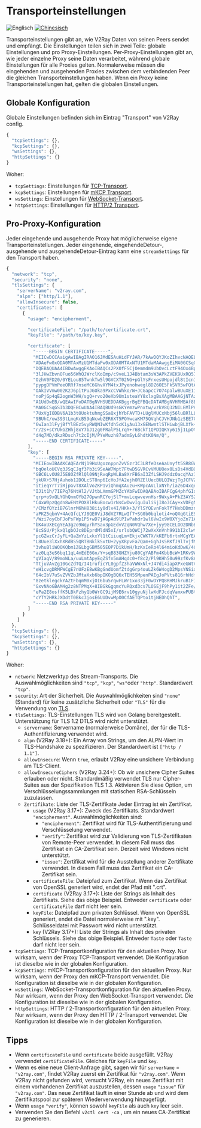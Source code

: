 # Transporteinstellungen

![Englisch](../resources/englishc.svg) [![Chinesisch](../resources/chinese.svg)](https://www.v2ray.com/chapter_02/transport.html)

Transporteinstellungen gibt an, wie V2Ray Daten von seinen Peers sendet und empfängt. Die Einstellungen teilen sich in zwei Teile: globale Einstellungen und pro Proxy-Einstellungen. Per-Proxy-Einstellungen gibt an, wie jeder einzelne Proxy seine Daten verarbeitet, während globale Einstellungen für alle Proxies gelten. Normalerweise müssen die eingehenden und ausgehenden Proxies zwischen dem verbindenden Peer die gleichen Transporteinstellungen haben. Wenn ein Proxy keine Transporteinstellungen hat, gelten die globalen Einstellungen.

## Globale Konfiguration

Globale Einstellungen befinden sich im Eintrag "Transport" von V2Ray config.

```javascript
{
  "tcpSettings": {},
  "kcpSettings": {},
  "wsSettings": {},
  "httpSettings": {}
}
```

Woher:

* `tcpSettings`: Einstellungen für [TCP-Transport](transport/tcp.md).
* `kcpSettings`: Einstellungen für [mKCP Transport](transport/mkcp.md).
* `wsSettings`: Einstellungen für [WebSocket-Transport](transport/websocket.md).
* `httpSettings`: Einstellungen für [HTTP/2 Transport](transport/h2.md).

## Pro-Proxy-Konfiguration

Jeder eingehende und ausgehende Proxy hat möglicherweise eigene Transporteinstellungen. Jeder eingehende, eingehendeDetour-, ausgehende und ausgehendeDetour-Eintrag kann eine `streamSettings` für den Transport haben.

```javascript
{
  "network": "tcp",
  "security": "none",
  "tlsSettings": {
    "serverName": "v2ray.com",
    "alpn": ["http/1.1"],
    "allowInsecure": false,
    "certificates": [
      {
        "usage": "encipherment",

        "certificateFile": "/path/to/certificate.crt",
        "keyFile": "/path/to/key.key",

        "certificate": [
          "-----BEGIN CERTIFICATE-----",
          "MIICwDCCAaigAwIBAgIRAO16JMdESAuHidFYJAR/7kAwDQYJKoZIhvcNAQELBQAw",
          "ADAeFw0xODA0MTAxMzU1MTdaFw0xODA0MTAxNTU1MTdaMAAwggEiMA0GCSqGSIb3",
          "DQEBAQUAA4IBDwAwggEKAoIBAQCs2PX0fFSCjOemmdm9UbOvcLctF94Ox4BpSfJ+",
          "3lJHwZbvnOFuo56WhQJWrclKoImp/c9veL1J4Bbtam3sW3APkZVEK9UxRQ57HQuw",
          "OzhV0FD20/0YELou85TwnkTw5l9GVCXT02NG+pGlYsFrxesUHpojdl8tIcn113M5",
          "pypgDPVmPeeORRf7nseMC6GhvXYM4txJPyenohwegl8DZ6OE5FkSVR5wFQtAhbON",
          "OAkIVVmw002K2J6pitPuJGOka9PxcCVWhko/W+JCGapcC7O74palwBUuXE1iH+Jp",
          "noPjGp4qE2ognW3WH/sgQ+rvo20eXb9Um1steaYY8xlxgBsXAgMBAAGjNTAzMA4G",
          "A1UdDwEB/wQEAwIFoDATBgNVHSUEDDAKBggrBgEFBQcDATAMBgNVHRMBAf8EAjAA",
          "MA0GCSqGSIb3DQEBCwUAA4IBAQBUd9sGKYemzwPnxtw/vzkV8Q32NILEMlPVqeJU",
          "7UxVgIODBV6A1b3tOUoktuhmgSSaQxjhYbFAVTD+LUglMUCxNbj56luBRlLLQWo+",
          "9BUhC/ow393tLmqKcB59qNcwbZER6XT5POYwcaKM75QVqhCJVHJNb1zSEE7Co7iO",
          "6wIan3lFyjBfYlBEz5vyRWQNIwKfdh5cK1yAu13xGENwmtlSTHiwbjBLXfk+0A/8",
          "r/2s+sCYUkGZHhj8xY7bJ1zg0FRalP5LrqY+r6BckT1QPDIQKYy615j1LpOtwZe/",
          "d4q7MD/dkzRDsch7t2cIjM/PYeMuzh87admSyL6hdtK0Nm/Q",
          "-----END CERTIFICATE-----"
        ],
        "key": [
          "-----BEGIN RSA PRIVATE KEY-----",
          "MIIEowIBAAKCAQEArNj19HxUgoznppnZvVGzr3C3LRfeDseAaUnyft5SR8GW75zh",
          "bqOeloUCVq3JSqCJqf3Pb3i9SeAW7Wpt7FtwD5GVRCvVMUUOex0LsDs4VdBQ9tP9",
          "GBC6LvOU8J5E8OZfRlQl09NjRvqRpWLBa8XrFB6aI3ZfLSHJ9ddzOacqYAz1Zj3n",
          "jkUX+57HjAuhob12DOLcST8np6IcHoJfA2ejhORZElUecBULQIWzjTgJCFVZsNNN",
          "itieqYrT7iRjpGvT8XAlVoZKP1viQhmqXAuzu+KWpcAVLlxNYh/iaZ6D4xqeKhNq",
          "IJ1t1h/7IEPq76NtHl2/VJtbLXmmGPMZcYAbFwIDAQABAoIBAFCgG4phfGIxK9Uw",
          "qrp+o9xQLYGhQnmOYb27OpwnRCYojSlT+mvLcqwvevnHsr9WxyA+PkZ3AYS2PLue",
          "C4xW0pzQgdn8wENtPOX8lHkuBocw1rNsCwDwvIguIuliSjI8o3CAy+xVDFgNhWap",
          "/CMzfQYziB7GlnrM6hH838iiy0dlv4I/HKk+3/YlSYQEvnFokTf7HxbDDmznkJTM",
          "aPKZ5qbnV+4AcQfcLYJ8QE0ViJ8dVZ7RLwIf7+SG0b0bqloti4+oQXqGtiESUwEW",
          "/Wzi7oyCbFJoPsFWp1P5+wD7jAGpAd9lPIwPahdr1wl6VwIx9W0XYjoZn71AEaw4",
          "bK4xUXECgYEA3g2o9WqyrhYSax3pGEdvV2qN0VQhw7Xe+jyy98CELOO2DNbB9QNJ",
          "8cSSU/PjkxQlgbOJc8DEprdMldN5xI/srlsbQWCj72wXxXnVnh991bI2clwt7oYi",
          "pcGZwzCrJyFL+QaZmYzLxkxYl1tCiiuqLm+EkjxCWKTX/kKEFb6rtnMCgYEAx0WR",
          "L8Uue3lXxhXRdBS5QRTBNklkSxtU+2yyXRpvFa7Qam+GghJs5RKfJ9lTvjfM/PxG",
          "3vhuBliWQOKQbm1ZGLbgGBM505EOP7DikUmH/kzKxIeRo4l64mioKdDwK/4CZtS7",
          "az0Lq3eS6bq11qL4mEdE6Gn/Y+sqB83GHZYju80CgYABFm4KbbBcW+1RKv9WSBtK",
          "gVIagV/89moWLa/uuLmtApyEqZSfn5mAHqdc0+f8c2/Pl9KHh50u99zfKv8AsHfH",
          "TtjuVAvZg10GcZdTQ/I41ruficYL0gpfZ3haVWWxNl+J47di4iapXPxeGWtVA+u8",
          "eH1cvgDRMFWCgE7nUFzE8wKBgGndUomfZtdgGrp4ouLZk6W4ogD2MpsYNSixkXyW",
          "64cIbV7uSvZVVZbJMtaXxb6bpIKOgBQ6xTEH5SMpenPAEgJoPVts816rhHdfwK5Q",
          "8zetklegckYAZtFbqmM0xjOI6bu5rqwFLWr1xo33jF0wDYPQ8RHMJkruB1FIB8V2",
          "GxvNAoGBAM4g2z8NTPMqX+8IBGkGgqmcYuRQxd3cs7LOSEjF9hPy1it2ZFe/yUKq",
          "ePa2E8osffK5LBkFzhyQb0WrGC9ijM9E6rv10gyuNjlwXdFJcdqVamxwPUBtxRJR",
          "cYTY2HRkJXDdtT0Bkc3josE6UUDvwMpO0CfAETQPto1tjNEDhQhT",
          "-----END RSA PRIVATE KEY-----"
        ]
      }
    ]
  },
  "tcpSettings": {},
  "kcpSettings": {},
  "wsSettings": {},
  "httpSettings": {}
}
```

Woher:

* `network`: Netzwerktyp des Stream-Transports. Die Auswahlmöglichkeiten sind `"tcp"`, `"kcp"`, `"ws"`oder `"http"`. Standardwert `"tcp"`.
* `security`: Art der Sicherheit. Die Auswahlmöglichkeiten sind `"none"` (Standard) für keine zusätzliche Sicherheit oder `"TLS"` für die Verwendung von [TLS](https://en.wikipedia.org/wiki/Transport_Layer_Security).
* `tlsSettings`: TLS-Einstellungen TLS wird von Golang bereitgestellt. Unterstützung für TLS 1.2 DTLS wird nicht unterstützt. 
  * `servername`: Servername (normalerweise Domäne), der für die TLS-Authentifizierung verwendet wird.
  * `alpn` (V2Ray 3.18+): Ein Array von Strings, um den ALPN-Wert im TLS-Handshake zu spezifizieren. Der Standardwert ist `["http / 1.1"]`.
  * `allowInsecure`: Wenn `true`, erlaubt V2Ray eine unsichere Verbindung am TLS-Client.
  * `allowInsecureCiphers` (V2Ray 3.24+): Ob wir unsichere Cipher Suites erlauben oder nicht. Standardmäßig verwendet TLS nur Cipher-Suites aus der Spezifikation TLS 1.3. Aktivieren Sie diese Option, um Verschlüsselungssammlungen mit statischen RSA-Schlüsseln zuzulassen.
  * `Zertifikate`: Liste der TLS-Zertifikate Jeder Eintrag ist ein Zertifikat. 
    * `usage` (V2Ray 3.17+): Zweck des Zertifikats. Standardwert `"encipherment"`. Auswahlmöglichkeiten sind: 
      * `"encipherment"`: Zertifikat wird für TLS-Authentifizierung und Verschlüsselung verwendet.
      * `"verify"`: Zertifikat wird zur Validierung von TLS-Zertifikaten von Remote-Peer verwendet. In diesem Fall muss das Zertifikat ein CA-Zertifikat sein. Derzeit wird Windows nicht unterstützt.
      * `"issue"`: Zertifikat wird für die Ausstellung anderer Zertifikate verwendet. In diesem Fall muss das Zertifikat ein CA-Zertifikat sein.
    * `certificateFile`: Dateipfad zum Zertifikat. Wenn das Zertifikat von OpenSSL generiert wird, endet der Pfad mit ".crt".
    * ` certificate ` (V2Ray 3.17+): Liste der Strings als Inhalt des Zertifikats. Siehe das obige Beispiel. Entweder `certificate` oder `certificateFile` darf nicht leer sein.
    * `keyFile`: Dateipfad zum privaten Schlüssel. Wenn von OpenSSL generiert, endet die Datei normalerweise mit ".key". Schlüsseldatei mit Passwort wird nicht unterstützt.
    * `key` (V2Ray 3.17+): Liste der Strings als Inhalt des privaten Schlüssels. Siehe das obige Beispiel. Entweder `Taste` oder `Taste` darf nicht leer sein.
* `tcpSettings`: TCP-Transportkonfiguration für den aktuellen Proxy. Nur wirksam, wenn der Proxy TCP-Transport verwendet. Die Konfiguration ist dieselbe wie in der globalen Konfiguration.
* `kcpSettings`: mKCP-Transportkonfiguration für den aktuellen Proxy. Nur wirksam, wenn der Proxy den mKCP-Transport verwendet. Die Konfiguration ist dieselbe wie in der globalen Konfiguration.
* `wsSettings`: WebSocket-Transportkonfiguration für den aktuellen Proxy. Nur wirksam, wenn der Proxy den WebSocket-Transport verwendet. Die Konfiguration ist dieselbe wie in der globalen Konfiguration.
* `httpSettings`: HTTP / 2-Transportkonfiguration für den aktuellen Proxy. Nur wirksam, wenn der Proxy den HTTP / 2-Transport verwendet. Die Konfiguration ist dieselbe wie in der globalen Konfiguration.

## Tipps

* Wenn `certificateFile` und `certificate` beide ausgefüllt. V2Ray verwendet `certificateFile`. Gleiches für `keyFile` und `key`.
* Wenn es eine neue Client-Anfrage gibt, sagen wir für `serverName` = `"v2ray.com"`, findet V2Ray zuerst ein Zertifikat für `"v2ray.com"`. Wenn V2Ray nicht gefunden wird, versucht V2Ray, ein neues Zertifikat mit einem vorhandenen Zertifikat auszustellen, dessen ` usage ` `"issue"` für `"v2ray.com"`. Das neue Zertifikat läuft in einer Stunde ab und wird dem Zertifikatspool zur späteren Wiederverwendung hinzugefügt.
* Wenn ` usage ` `"verify"`, können sowohl `keyFile` als auch `key` leer sein.
* Verwenden Sie den Befehl `v2ctl cert -ca` , um ein neues CA-Zertifikat zu generieren.